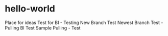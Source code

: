 # hello-world
Place for ideas
Test for BI - Testing
New Branch Test
Newest Branch Test - Pulling
BI Test
Sample Pulling - Test



